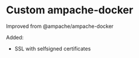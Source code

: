 # Custom ampache-docker 

Improved from @ampache/ampache-docker

Added:
- SSL with selfsigned certificates
